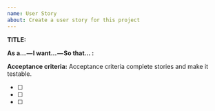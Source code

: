 ```yaml
---
name: User Story
about: Create a user story for this project
---
```


**TITLE:**

<!-- Example : US100: Log in User should be able to log in -->

**As a… — I want… — So that… :**

<!-- Example : **As a** subscriber, **I want** to log in **so that** I could access to my account -->

**Acceptance criteria:**
Acceptance criteria complete stories and make it testable.

<!--
Given : Creates a context
When : Some actions to be carried out by the user
Then : The result that should be obtained

Example:
- [ ] AC01 : Given that I’m a user with an active account, when I’m login on the website with my correct email address and password, then I should be logged in without any error

- [ ] AC02 : Given that I’m a user with an active account, when I log in on the website with a wrong email address, then I should see an error message displayed under the email field
-->

- [ ]
- [ ]
- [ ]

